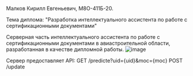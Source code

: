 Малков Кирилл Евгеньевич, М8О-411Б-20.

Тема диплома: "Разработка интеллектуального ассистента по работе с сертификационными документами"

Серверная часть интеллектуального ассистента по работе с сертификационными документами в авиастроительной области, разработанная в качестве дипломной работы.
![image](https://github.com/Kirikk44/DiplomModel/assets/69201580/565d3b5f-d4ea-4906-8656-505b7d23269b)

Сервер предоставляет API:
GET /predicte?uid={uid}&moc={moc}
POST /update

